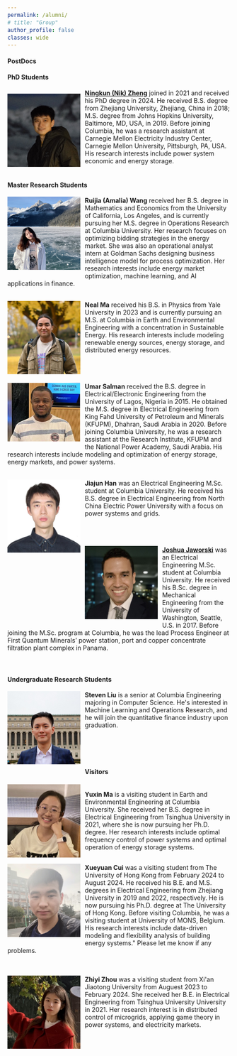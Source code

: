 ```yaml
---
permalink: /alumni/
# title: "Group"
author_profile: false
classes: wide
---
```


#### PostDocs


#### PhD Students

<img style="float: left;  margin-top: 10px;
  margin-bottom: 10px;
  margin-right: 10px;
  margin-left: 0px;" src="/assets/images/Nik_Portrait_2.jpg" width="165px" >

[**Ningkun (Nik) Zheng**](https://ningkunzheng.github.io/) joined in 2021 and received his PhD degree in 2024. He received B.S. degree from Zhejiang University, Zhejiang, China in 2018; M.S. degree from Johns Hopkins University, Baltimore, MD, USA, in 2019.  Before joining Columbia, he was a research assistant at Carnegie Mellon Electricity Industry Center, Carnegie Mellon University, Pittsburgh, PA, USA. His research interests include power system economic and energy storage.
<br />
<br />


#### Master Research Students

<img style="float: left;  margin-top: 0px;
  margin-bottom: 10px;
  margin-right: 10px;
  margin-left: 0px;" src="/assets/images/ruijia.jpeg" width="165px" >

**Ruijia (Amalia) Wang** received her B.S. degree in Mathematics and Economics from the University of California, Los Angeles, and is currently pursuing her M.S. degree in Operations Research at Columbia University. Her research focuses on optimizing bidding strategies in the energy market. She was also an operational analyst intern at Goldman Sachs designing business intelligence model for process optimization. Her research interests include energy market optimization, machine learning, and AI applications in finance.
<br />
<br />

<img style="float: left;  margin-top: 0px;
  margin-bottom: 10px;
  margin-right: 10px;
  margin-left: 0px;" src="/assets/images/neal.jpg" width="165px" >

**Neal Ma** received his B.S. in Physics from Yale University in 2023 and is currently pursuing an M.S. at Columbia in Earth and Environmental Engineering with a concentration in Sustainable Energy. His research interests include modeling renewable energy sources, energy storage, and distributed energy resources.
<br />
<br />
<br />
<br />

<img style="float: left;  margin-top: 0px;
  margin-bottom: 10px;
  margin-right: 10px;
  margin-left: 0px;" src="/assets/images/umar.png" width="165px" >

**Umar Salman** received the B.S. degree in Electrical/Electronic Engineering from the University of Lagos, Nigeria in 2015. He obtained the M.S. degree in Electrical Engineering from King Fahd University of Petroleum and Minerals (KFUPM), Dhahran, Saudi Arabia in 2020. Before joining Columbia University, he was a research assistant at the Research Institute, KFUPM and the National Power Academy, Saudi Arabia. His research interests include modeling and optimization of energy storage, energy markets, and power systems.
<br />
<br />

<img style="float: left;  margin-top: 0px;
  margin-bottom: 10px;
  margin-right: 10px;
  margin-left: 0px;" src="/assets/images/jiajun.jpg" width="165px" >

**Jiajun Han** was an Electrical Engineering M.Sc. student at Columbia University. He received his B.S. degree in Electrical Engineering  from North China Electric Power University with a focus on power systems and grids.
<br />
<br />
<br />
<br />

<img style="float: left;  margin-top: 0px;
  margin-bottom: 10px;
  margin-right: 10px;
  margin-left: 0px;" src="/assets/images/joshua.jpg" width="165px" >

[**Joshua Jaworski**](https://www.linkedin.com/in/jjjaworski/) was an Electrical Engineering M.Sc. student at Columbia University. He received his B.Sc. degree in Mechanical Engineering from the University of Washington, Seattle, U.S. in 2017. Before joining the M.Sc. program at Columbia, he was the lead Process Engineer at First Quantum Minerals’ power station, port and copper concentrate filtration plant complex in Panama.
<br />
<br />
<br />

#### Undergraduate Research Students

<img style="float: left;  margin-top: 0px;
  margin-bottom: 10px;
  margin-right: 10px;
  margin-left: 0px;" src="/assets/images/steven.jpg" width="165px" >

**Steven Liu** is a senior at Columbia Engineering majoring in Computer Science. He's interested in Machine Learning and Operations Research, and he will join the quantitative finance industry upon graduation.
<br />
<br />
<br />
<br />
<br />

#### Visitors

<div style="display: flex; align-items: flex-start; margin-top: 20px;">
  <img style="margin-right: 10px;" src="/assets/images/yuxin.jpg" width="165px">
  <p>
    <strong>Yuxin Ma</strong> is a visiting student in Earth and Environmental Engineering at Columbia University. She received her B.S. degree in Electrical Engineering from Tsinghua University in 2021, where she is now pursuing her Ph.D. degree. Her research interests include optimal frequency control of power systems and optimal operation of energy storage systems.
  </p>
</div>

<img style="float: left;  margin-top: 0px;
  margin-bottom: 10px;
  margin-right: 10px;
  margin-left: 0px;" src="/assets/images/xueyuan.jpeg" width="165px" >

**Xueyuan Cui** was a visiting student from The University of Hong Kong from February 2024 to August 2024.
He received his B.E. and M.S. degrees in Electrical Engineering from
Zhejiang University in 2019 and 2022, respectively. He is now pursuing
his Ph.D. degree at The University of Hong Kong. Before visiting
Columbia, he was a visiting student at University of MONS, Belgium.
His research interests include data-driven modeling and flexibility
analysis of building energy systems." Please let me know if any
problems.
<br />
<br />
<br />

<img style="float: left;  margin-top: 0px;
  margin-bottom: 10px;
  margin-right: 10px;
  margin-left: 0px;" src="/assets/images/zhiyi.jpg" width="165px" >

**Zhiyi Zhou** was a visiting student from Xi'an Jiaotong University from Auguest 2023 to February 2024.
She received her B.E. in Electrical Engineering from
Tsinghua University University in 2021. Her research interest is in distributed control of microgrids, applying game theory in power systems, and electricity markets.
